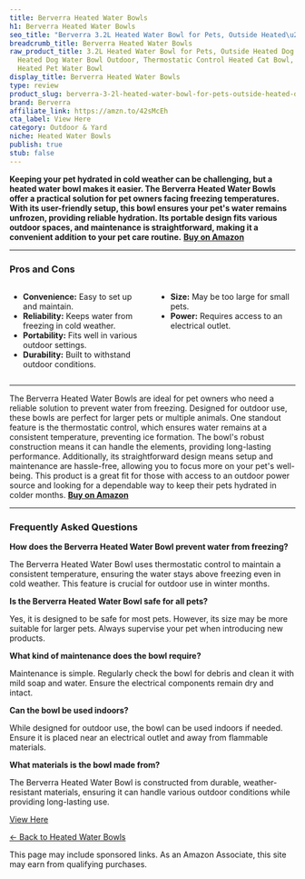 ```yaml
---
title: Berverra Heated Water Bowls
h1: Berverra Heated Water Bowls
seo_title: "Berverra 3.2L Heated Water Bowl for Pets, Outside Heated\u2026"
breadcrumb_title: Berverra Heated Water Bowls
raw_product_title: 3.2L Heated Water Bowl for Pets, Outside Heated Dog Bowl, Large
  Heated Dog Water Bowl Outdoor, Thermostatic Control Heated Cat Bowl, Anti-Freeze
  Heated Pet Water Bowl
display_title: Berverra Heated Water Bowls
type: review
product_slug: berverra-3-2l-heated-water-bowl-for-pets-outside-heated-dog-bowl-large-361a132a
brand: Berverra
affiliate_link: https://amzn.to/42sMcEh
cta_label: View Here
category: Outdoor & Yard
niche: Heated Water Bowls
publish: true
stub: false
---
```


<div id="intro" class="full-width">
  <p><strong>Keeping your pet hydrated in cold weather can be challenging, but a heated water bowl makes it easier. The Berverra Heated Water Bowls offer a practical solution for pet owners facing freezing temperatures. With its user-friendly setup, this bowl ensures your pet's water remains unfrozen, providing reliable hydration. Its portable design fits various outdoor spaces, and maintenance is straightforward, making it a convenient addition to your pet care routine.</strong> <a href="https://amzn.to/42sMcEh" rel="nofollow sponsored noopener" target="_blank"><strong>Buy on Amazon</strong></a></p>
</div>

<hr />
<h3 id="pros-cons">Pros and Cons</h3>
<div class="pc-grid" style="display:grid;grid-template-columns:1fr 1fr;gap:16px;">
  <ul>
    <li><strong>Convenience:</strong> Easy to set up and maintain.</li>
    <li><strong>Reliability:</strong> Keeps water from freezing in cold weather.</li>
    <li><strong>Portability:</strong> Fits well in various outdoor settings.</li>
    <li><strong>Durability:</strong> Built to withstand outdoor conditions.</li>
  </ul>
  <ul>
    <li><strong>Size:</strong> May be too large for small pets.</li>
    <li><strong>Power:</strong> Requires access to an electrical outlet.</li>
  </ul>
</div>
<hr />

<div class="full-width">
  <p>The Berverra Heated Water Bowls are ideal for pet owners who need a reliable solution to prevent water from freezing. Designed for outdoor use, these bowls are perfect for larger pets or multiple animals. One standout feature is the thermostatic control, which ensures water remains at a consistent temperature, preventing ice formation. The bowl's robust construction means it can handle the elements, providing long-lasting performance. Additionally, its straightforward design means setup and maintenance are hassle-free, allowing you to focus more on your pet's well-being. This product is a great fit for those with access to an outdoor power source and looking for a dependable way to keep their pets hydrated in colder months. <a href="https://amzn.to/42sMcEh" rel="nofollow sponsored noopener" target="_blank"><strong>Buy on Amazon</strong></a></p>
</div>

<hr />
<h3 id="faqs">Frequently Asked Questions</h3>

<p><strong>How does the Berverra Heated Water Bowl prevent water from freezing?</strong></p>
<p>The Berverra Heated Water Bowl uses thermostatic control to maintain a consistent temperature, ensuring the water stays above freezing even in cold weather. This feature is crucial for outdoor use in winter months.</p>

<p><strong>Is the Berverra Heated Water Bowl safe for all pets?</strong></p>
<p>Yes, it is designed to be safe for most pets. However, its size may be more suitable for larger pets. Always supervise your pet when introducing new products.</p>

<p><strong>What kind of maintenance does the bowl require?</strong></p>
<p>Maintenance is simple. Regularly check the bowl for debris and clean it with mild soap and water. Ensure the electrical components remain dry and intact.</p>

<p><strong>Can the bowl be used indoors?</strong></p>
<p>While designed for outdoor use, the bowl can be used indoors if needed. Ensure it is placed near an electrical outlet and away from flammable materials.</p>

<p><strong>What materials is the bowl made from?</strong></p>
<p>The Berverra Heated Water Bowl is constructed from durable, weather-resistant materials, ensuring it can handle various outdoor conditions while providing long-lasting use.</p>
<p><a class="btn" href="https://amzn.to/42sMcEh" target="_blank" rel="nofollow sponsored noopener">View Here</a></p>
<p><a href="/roundups/outdoor-yard/heated-water-bowls/">← Back to Heated Water Bowls</a></p>
<aside class="disclosure">This page may include sponsored links. As an Amazon Associate, this site may earn from qualifying purchases.</aside>
